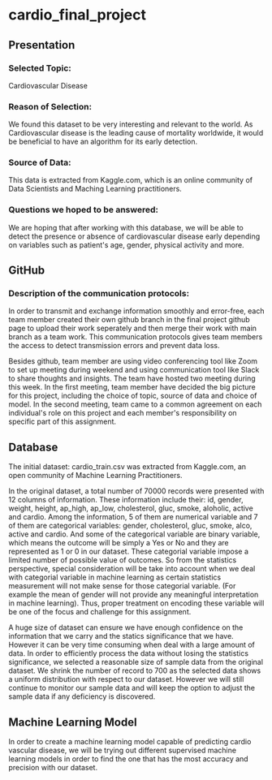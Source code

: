 # cardio_final_project


## Presentation
### Selected Topic: 
Cardiovascular Disease

### Reason of Selection: 
We found this dataset to be very interesting and relevant to the world. As Cardiovascular disease is the leading cause of mortality worldwide, it would be beneficial to have an algorithm for its early detection.

### Source of Data:
This data is extracted from Kaggle.com, which is an online community of Data Scientists and Maching Learning practitioners.

### Questions we hoped to be answered:
We are hoping that after working with this database, we will be able to detect the presence or absence of cardiovascular disease early depending on variables such as patient's age, gender, physical activity and more.

## GitHub
### Description of the communication protocols: 
In order to transmit and exchange information smoothly and error-free, each team member created their own github branch in the final project github page to upload their work seperately and then merge their work with main branch as a team work. This communication protocols gives team members the access to detect transmission errors and prevent data loss. 

Besides github, team member are using video conferencing tool like Zoom to set up meeting during weekend and using communication tool like Slack to share thoughts and insights. The team have hosted two meeting during this week. In the first meeting, team member have decided the big picture for this project, including the choice of topic, source of data and choice of model. In the second meeting, team came to a common agreement on each individual's role on this project and each member's responsibility on specific part of this assignment.


## Database
The initial dataset: cardio_train.csv was extracted from Kaggle.com, an open community of Machine Learning Practitioners.  

In the original dataset, a total number of 70000 records were presented with 12 columns of information. These information include their: id, gender, weight, height, ap_high, ap_low, cholesterol, gluc, smoke, aloholic, active and cardio. Among the information, 5 of them are numerical variable and 7 of them are categorical variables: gender, cholesterol, gluc, smoke, alco, active and cardio. And some of the categorical variable are binary variable, which means the outcome will be simply a Yes or No and they are represented as 1 or 0 in our dataset. These categorial variable impose a limited number of possible value of outcomes. So from the statistics perspective, special consideration will be take into account when we deal with categorial variable in machine learning as certain statistics measurement will not make sense for those categorial variable. (For example the mean of gender will not provide any meaningful interpretation in machine learning). Thus, proper treatment on encoding these variable will be one of the focus and challenge for this assignment. 


A huge size of dataset can ensure we have enough confidence on the information that we carry and the statics significance that we have. However it can be very time consuming when deal with a large amount of data.  In order to efficiently process the data without losing the statistics significance, we selected a reasonable size of sample data from the original dataset. We shrink the number of record to 700 as the selected data shows a uniform distribution with respect to our dataset. However we will still continue to monitor our sample data and will keep the option to adjust the sample data if any deficiency is discovered.

## Machine Learning Model

In order to create a machine learning model capable of predicting cardio vascular disease, we will be trying out different supervised machine learning models in order to find the one that has the most accuracy and precision with our dataset. 
